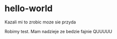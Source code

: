 # hello-world
Kazali mi to zrobic moze sie przyda

Robimy test. Mam nadzieje ze bedzie fajnie
QUUUUU
